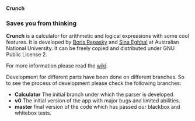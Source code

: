 #### Crunch
### Saves you from thinking

**Crunch** is a calculator for arithmetic and logical expressions with some cool features. It is developed by [Boris Repasky](mailto:u5844485@anu.edu.au) and [Sina Eghbal](mailto:u5544352@anu.edu.au) at Australian National University. It can be freely copied and distributed under GNU Public License 2.

For more information please read the [wiki](https://gitlab.cecs.anu.edu.au/u5544352/COMP6442-Assignment2-2016/wikis/home).

Development for different parts have been done on different branches. So to see the process of development please check the following branches:

* **Calculator** The initial branch under which the parser is developed.
* **v0** The initial version of the app with major bugs and limited abilities.
* **master** final version of the code which has passed our blackbox and whitebox tests.
